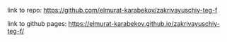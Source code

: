 link to repo:
https://github.com/elmurat-karabekov/zakrivayuschiy-teg-f

link to github pages:
https://elmurat-karabekov.github.io/zakrivayuschiy-teg-f/
